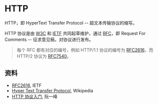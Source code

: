 # HTTP

HTTP，即 HyperText Transfer Protocol -- 超文本传输协议的缩写。

HTTP 协议是由 [W3C](https://www.w3.org/) 和 [IETF](http://ietf.org/) 共同起草维护，通过 [RFC](https://zh.wikipedia.org/wiki/RFC)，即 Request For Comments -- 征求意见稿，对协议进行发布。

> 每个 RFC 都有对应的编号，例如 HTTP/1.1 协议的编号为 [RFC2616](https://tools.ietf.org/html/rfc2616)，而 HTTP/2 协议为 [RFC7540](https://tools.ietf.org/html/rfc7540)。 

## 资料

- [RFC2616](https://tools.ietf.org/html/rfc2616), IETF
- [Hyper Text Transfer Protocol](https://en.wikipedia.org/wiki/Hypertext_Transfer_Protocol), Wikipedia
- [HTTP 协议入门](http://www.ruanyifeng.com/blog/2016/08/http.html), 阮一峰
